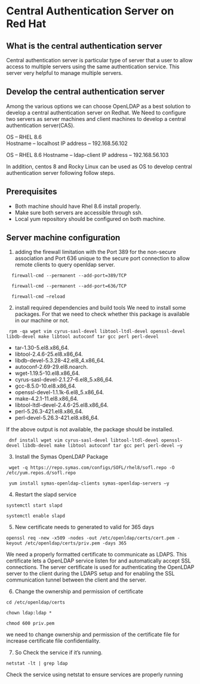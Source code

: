 # Central Authentication Server on Red Hat
## What is the central authentication server
Central authentication server is particular type of server that a user to allow access to multiple servers using the same authentication service. This server very helpful to manage multiple servers.

## Develop the central authentication server
Among the various options we can choose OpenLDAP as a best solution to develop a central authentication server on Redhat.
We Need to configure two servers as server machines and client machines to develop a central authentication server(CAS).

OS – RHEL 8.6                                                                 
Hostname – localhost
IP address – 192.168.56.102  

OS – RHEL 8.6
Hostname – ldap-client
IP address – 192.168.56.103

In addition, centos 8 and Rocky Linux can be used as OS to develop central authentication server following follow steps.

## Prerequisites 
* Both machine should have Rhel 8.6 install properly.
* Make sure both servers are accessible through ssh.
* Local yum repository should be configured on both machine.
 
 ## Server machine configuration
 1. adding the firewall limitation with the Port 389 for the non-secure association and Port 636 unique to the secure port connection to allow remote clients to query openldap server.
 
```
  firewall-cmd --permanent --add-port=389/TCP
```
```
  firewall-cmd --permanent --add-port=636/TCP
```
```
  firewall-cmd –reload
```
 

 2. install required dependencies and build tools
 We need to install some packages. For that we need to check whether this package is available in our machine or not.
 
 ```
  rpm -qa wget vim cyrus-sasl-devel libtool-ltdl-devel openssl-devel libdb-devel make libtool autoconf tar gcc perl perl-devel
```
* tar-1.30-5.el8.x86_64.
* libtool-2.4.6-25.el8.x86_64.
* libdb-devel-5.3.28-42.el8_4.x86_64.
* autoconf-2.69-29.el8.noarch.
* wget-1.19.5-10.el8.x86_64.
* cyrus-sasl-devel-2.1.27-6.el8_5.x86_64.
* gcc-8.5.0-10.el8.x86_64.
* openssl-devel-1.1.1k-6.el8_5.x86_64.
* make-4.2.1-11.el8.x86_64.
* libtool-ltdl-devel-2.4.6-25.el8.x86_64.
* perl-5.26.3-421.el8.x86_64.
* perl-devel-5.26.3-421.el8.x86_64.
 
 If the above output is not available, the package should be installed.
 ```
  dnf install wget vim cyrus-sasl-devel libtool-ltdl-devel openssl-devel libdb-devel make libtool autoconf tar gcc perl perl-devel –y
```
 
 3. Install the Symas OpenLDAP Package
 ```
  wget -q https://repo.symas.com/configs/SOFL/rhel8/sofl.repo -O /etc/yum.repos.d/sofl.repo
```
```
 yum install symas-openldap-clients symas-openldap-servers –y
```
 4. Restart the slapd service
 ```
systemctl start slapd
```
```
systemctl enable slapd
```
 5.  New certificate needs to generated to valid for 365 days
```
openssl req -new -x509 -nodes -out /etc/openldap/certs/cert.pem -keyout /etc/openldap/certs/priv.pem -days 365
```
We need a properly formatted certificate to communicate as LDAPS. This certificate lets a OpenLDAP service listen for and automatically accept SSL connections. The server certificate is used for authenticating the OpenLDAP server to the client during the LDAPS setup and for enabling the SSL communication tunnel between the client and the server.
 
 6. Change the ownership and permission of certificate
```
cd /etc/openldap/certs
```
```
chown ldap:ldap *
```
```
chmod 600 priv.pem
```
we need to change ownership and permission of the certificate file for increase certificate file confidentiality.

 7. So Check the service if it’s running.
```
netstat -lt | grep ldap
```
Check the service using netstat to ensure services are properly running
